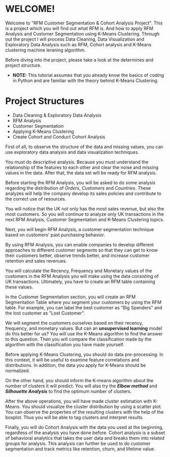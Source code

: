 # WELCOME!

Welcome to "RFM Customer Segmentation & Cohort Analysis Project". This is a project which you will find out what RFM is. And how to apply RFM Analysis and Customer Segmentation using K-Means Clustering. Through out the project I will process Data Cleaning, Data Visualization and Exploratory Data Analysis such as RFM, Cohort analysis and K-Means clustering machine leraning algorithm. 

Before diving into the project, please take a look at the determines and project structure.

- **NOTE:** This tutorial assumes that you already know the basics of coding in Python and are familiar with the theory behind K-Means Clustering.

# Project Structures

- Data Cleaning & Exploratory Data Analysis
- RFM Analysis
- Customer Segmentation
- Applying K-Means Clustering
- Create Cohort and Conduct Cohort Analysis

First of all, to observe the structure of the data and missing values, you can use exploratory data analysis and data visualization techniques.

You must do descriptive analysis. Because you must understand the relationship of the features to each other and clear the noise and missing values in the data. After that, the data set will be ready for RFM analysis.

Before starting the RFM Analysis, you will be asked to do some analysis regarding the distribution of *Orders*, *Customers* and *Countries*. These analyzes will help the company develop its sales policies and contribute to the correct use of resources.

You will notice that the UK not only has the most sales revenue, but also the most customers. So you will continue to analyze only UK transactions in the next RFM Analysis, Customer Segmentation and K-Means Clustering topics.

Next, you will begin RFM Analysis, a customer segmentation technique based on customers' past purchasing behavior. 

By using RFM Analysis, you can enable companies to develop different approaches to different customer segments so that they can get to know their customers better, observe trends better, and increase customer retention and sales revenues.

You will calculate the Recency, Frequency and Monetary values of the customers in the RFM Analysis you will make using the data consisting of UK transactions. Ultimately, you have to create an RFM table containing these values.

In the Customer Segmentation section, you will create an RFM Segmentation Table where you segment your customers by using the RFM table. For example, you can label the best customer as "Big Spenders" and the lost customer as "Lost Customer".

We will segment the customers ourselves based on their recency, frequency, and monetary values. But can an **unsupervised learning** model do this better for us? You will use the K-Means algorithm to find the answer to this question. Then you will compare the classification made by the algorithm with the classification you have made yourself.

Before applying K-Means Clustering, you should do data pre-processing. In this context, it will be useful to examine feature correlations and distributions. In addition, the data you apply for K-Means should be normalized.

On the other hand, you should inform the K-means algorithm about the number of clusters it will predict. You will also try the ***Elbow method*** and ***Silhouette Analysis*** to find the optimum number of clusters.

After the above operations, you will have made cluster estimation with K-Means. You should visualize the cluster distribution by using a scatter plot. You can observe the properties of the resulting clusters with the help of the boxplot. Thus you will be able to tag clusters and interpret results.

Finally, you will do Cohort Analysis with the data you used at the beginning, regardless of the analysis you have done before. Cohort analysis is a subset of behavioral analytics that takes the user data and breaks them into related groups for analysis. This analysis can further be used to do customer segmentation and track metrics like retention, churn, and lifetime value.


